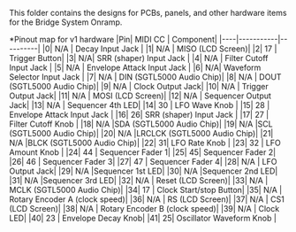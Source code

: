 This folder contains the designs for PCBs, panels, and other hardware items for the Bridge System Onramp.

*Pinout map for v1 hardware
|Pin| MIDI CC | Component|
|----|-----------|----------|
|0| N/A | Decay Input Jack |
|1| N/A | MISO (LCD Screen)|
|2| 17 | Trigger Button|
|3| N/A| SRR (shaper) Input Jack |
|4| N/A | Filter Cutoff Input Jack |
|5| N/A | Envelope Attack Input Jack |
|6| N/A| Waveform Selector Input Jack |
|7| N/A | DIN (SGTL5000 Audio Chip)|
|8| N/A | DOUT (SGTL5000 Audio Chip)|
|9| N/A | Clock Output Jack|
|10| N/A | Trigger Output Jack|
|11| N/A | MOSI (LCD Screen)|
|12| N/A | Sequencer Output Jack|
|13| N/A | Sequencer 4th LED|
|14| 30 | LFO Wave Knob |
|15| 28 | Envelope Attack Input Jack |
|16| 26| SRR (shaper) Input Jack |
|17| 27 | Filter Cutoff Knob |
|18| N/A |SDA (SGTL5000 Audio Chip)|
|19| N/A |SCL (SGTL5000 Audio Chip)|
|20| N/A |LRCLCK (SGTL5000 Audio Chip)|
|21| N/A |BLCK (SGTL5000 Audio Chip)|
|22| 31| LFO Rate Knob |
|23| 32 | LFO Amount Knob |
|24| 44 | Sequencer Fader 1|
|25| 45| Sequencer Fader 2|
|26| 46 | Sequencer Fader 3|
|27| 47 | Sequencer Fader 4|
|28| N/A | LFO Output Jack|
|29| N/A |Sequencer 1st LED|
|30| N/A |Sequencer 2nd LED|
|31| N/A |Sequencer 3rd LED|
|32| N/A | Reset (LCD Screen)|
|33| N/A | MCLK (SGTL5000 Audio Chip)|
|34| 17 | Clock Start/stop Button|
|35| N/A | Rotary Encoder A (clock speed)|
|36| N/A | RS (LCD Screen)|
|37| N/A | CS1 (LCD Screen)|
|38| N/A | Rotary Encoder B (clock speed)|
|39| N/A | Clock LED|
|40| 23 | Envelope Decay Knob|
|41| 25| Oscillator Waveform Knob |

